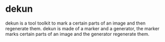 # dekun

dekun is a tool toolkit to mark a certain parts of an image and then regenerate them. dekun is made of a marker and a generator, the marker marks certain parts of an image and the generator regenerate them.
